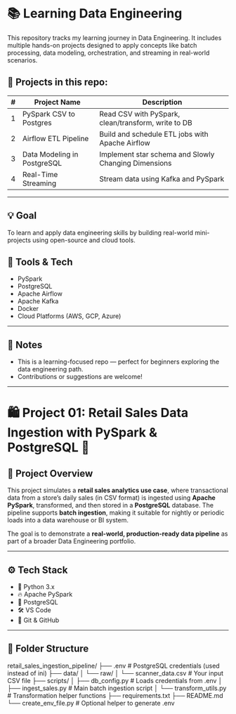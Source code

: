 # 📚 Learning Data Engineering

This repository tracks my learning journey in Data Engineering. It includes multiple hands-on projects designed to apply concepts like batch processing, data modeling, orchestration, and streaming in real-world scenarios.

## 🚀 Projects in this repo:

| #  | Project Name                 | Description                                           |
|----|------------------------------|-------------------------------------------------------|
| 1  | PySpark CSV to Postgres      | Read CSV with PySpark, clean/transform, write to DB  |
| 2  | Airflow ETL Pipeline         | Build and schedule ETL jobs with Apache Airflow      |
| 3  | Data Modeling in PostgreSQL  | Implement star schema and Slowly Changing Dimensions |
| 4  | Real-Time Streaming          | Stream data using Kafka and PySpark                  |

---

## 💡 Goal

To learn and apply data engineering skills by building real-world mini-projects using open-source and cloud tools.

## 🧰 Tools & Tech

- PySpark
- PostgreSQL
- Apache Airflow
- Apache Kafka
- Docker
- Cloud Platforms (AWS, GCP, Azure)

---

## 📌 Notes

- This is a learning-focused repo — perfect for beginners exploring the data engineering path.
- Contributions or suggestions are welcome!

---

# 🛍️ Project 01: Retail Sales Data Ingestion with PySpark & PostgreSQL 🚀

## 📝 Project Overview

This project simulates a **retail sales analytics use case**, where transactional data from a store’s daily sales (in CSV format) is ingested using **Apache PySpark**, transformed, and then stored in a **PostgreSQL** database. The pipeline supports **batch ingestion**, making it suitable for nightly or periodic loads into a data warehouse or BI system.

The goal is to demonstrate a **real-world, production-ready data pipeline** as part of a broader Data Engineering portfolio.

---

## ⚙️ Tech Stack

- 🐍 Python 3.x
- 🔥 Apache PySpark
- 🐘 PostgreSQL
- 🛠️ VS Code
- 📁 Git & GitHub

---

## 📂 Folder Structure

retail_sales_ingestion_pipeline/
├── .env                         # PostgreSQL credentials (used instead of ini)
├── data/
│   └── raw/
│       └── scanner_data.csv     # Your input CSV file
├── scripts/
│   ├── db_config.py             # Loads credentials from .env
│   ├── ingest_sales.py          # Main batch ingestion script
│   └── transform_utils.py       # Transformation helper functions
├── requirements.txt
├── README.md
└── create_env_file.py           # Optional helper to generate .env
